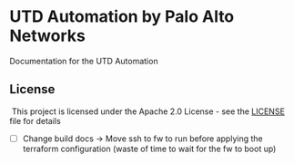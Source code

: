 # UTD Automation by Palo Alto Networks
Documentation for the UTD Automation

## License
​
This project is licensed under the Apache 2.0 License - see the [LICENSE](LICENSE) file for details

- [ ] Change build docs -> Move ssh to fw to run before applying the terraform configuration (waste of time to wait for the fw to boot up)